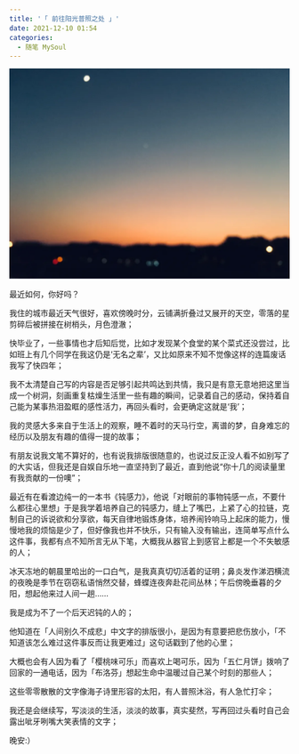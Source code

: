 ```yaml
---
title: '「 前往阳光普照之处 」'
date: 2021-12-10 01:54
categories:
  - 随笔 MySoul
---
```


![图 5](../../images/b62f5a2691ec9ea3ee3f2ad2c347e9ad0b275dc6380be1484b0b8cc7760e0e43.png)

最近如何，你好吗？

我住的城市最近天气很好，喜欢傍晚时分，云铺满折叠过又展开的天空，零落的星剪碎后被拼接在树梢头，月色澄澈；

快毕业了，一些事情也才后知后觉，比如才发现某个食堂的某个菜式还没尝过，比如班上有几个同学在我这仍是‘无名之辈’，又比如原来不知不觉像这样的连篇废话我写了快四年；

我不太清楚自己写的内容是否足够引起共鸣达到共情，我只是有意无意地把这里当成一个树洞，刻画重复枯燥生活里一些有趣的瞬间，记录着自己的感动，保持着自己能为某事热泪盈眶的感性活力，再回头看时，会更确定这就是‘我’；

我的灵感大多来自于生活上的观察，睡不着时的天马行空，离谱的梦，自身难忘的经历以及朋友有趣的值得一提的故事；

有朋友说我文笔不算好的，也有说我排版很随意的，也说过反正没人看不如别写了的大实话，但我还是自娱自乐地一直坚持到了最近，直到他说“你十几的阅读量里有我贡献的一份噢”；

最近有在看渡边纯一的一本书《钝感力》，他说「对眼前的事物钝感一点，不要什么都往心里想」于是我学着培养自己的钝感力，缝上了嘴巴，上紧了心的拉链，克制自己的诉说欲和分享欲，每天自律地锻炼身体，培养闹铃响马上起床的能力，慢慢地我的烦恼是少了，但好像我也并不快乐，只有输入没有输出，连简单写点什么这件事，我都有点不知所言无从下笔，大概我从器官上到感官上都是一个不失敏感的人；

冰天冻地的朝晨里哈出的一口白气，是我真真切切活着的证明；鼻炎发作涕泗横流的夜晚是季节在窃窃私语悄然交替，蜂蝶连夜奔赴花间丛林；午后傍晚垂暮的夕阳，想起他来过人间一趟……

我是成为不了一个后天迟钝的人的；

他知道在「人间别久不成悲」中文字的排版很小，是因为有意要把悲伤放小，「不知道该怎么难过这件事反而让我更难过」这句话戳到了他的心里；

大概也会有人因为看了「樱桃味可乐」而喜欢上喝可乐，因为「五仁月饼」拨响了回家的一通电话，因为「布洛芬」想起生命中温暖过自己某个时刻的那些人；

这些零零散散的文字像海子诗里形容的太阳，有人普照沐浴，有人急忙打伞；

我还是会继续写，写淡淡的生活，淡淡的故事，真实斐然，写再回过头看时自己会露出呲牙咧嘴大笑表情的文字；

晚安:）
